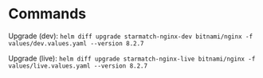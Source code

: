Commands
====

Upgrade (dev): `helm diff upgrade starmatch-nginx-dev bitnami/nginx -f values/dev.values.yaml --version 8.2.7`

Upgrade (live): `helm diff upgrade starmatch-nginx-live bitnami/nginx -f values/live.values.yaml --version 8.2.7`
